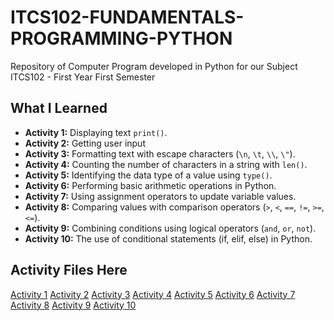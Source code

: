 # ITCS102-FUNDAMENTALS-PROGRAMMING-PYTHON
Repository of Computer Program developed in Python for our Subject ITCS102 - First Year First Semester


## What I Learned
- **Activity 1:** Displaying text `print()`.
- **Activity 2:** Getting user input
- **Activity 3:** Formatting text with escape characters (`\n`, `\t`, `\\`, `\"`).
- **Activity 4:** Counting the number of characters in a string with `len()`.
- **Activity 5:** Identifying the data type of a value using `type()`.
- **Activity 6:** Performing basic arithmetic operations in Python.
- **Activity 7:** Using assignment operators to update variable values.
- **Activity 8:** Comparing values with comparison operators (`>`, `<`, `==`, `!=`, `>=`, `<=`).
- **Activity 9:** Combining conditions using logical operators (`and`, `or`, `not`).
- **Activity 10:** The use of conditional statements (if, elif, else) in Python.


## Activity Files Here
[Activity 1](activity1.py)
[Activity 2](activity2.py)
[Activity 3](activity3.py)
[Activity 4](activity4.py)
[Activity 5](activity5.py)
[Activity 6](activity6.py)
[Activity 7](activity7.py)
[Activity 8](activity8.py)
[Activity 9](activity9.py)
[Activity 10](activity10.py)
